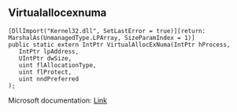 ## Virtualallocexnuma

```
[DllImport("Kernel32.dll", SetLastError = true)][return: MarshalAs(UnmanagedType.LPArray, SizeParamIndex = 1)]
public static extern IntPtr VirtualAllocExNuma(IntPtr hProcess,
   IntPtr lpAddress,
   UIntPtr dwSize,
   uint flAllocationType,
   uint flProtect,
   uint nndPreferred
);
```

Microsoft documentation: [Link](https://docs.microsoft.com/en-us/windows/win32/api/memoryapi/nf-memoryapi-virtualallocexnuma)
